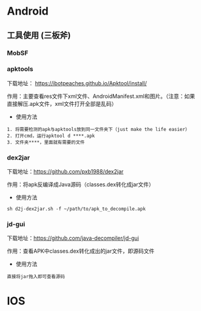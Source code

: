 # Android

## 工具使用 (三板斧)

### MobSF

### apktools
下载地址： https://ibotpeaches.github.io/Apktool/install/

作用：主要查看res文件下xml文件、AndroidManifest.xml和图片。（注意：如果直接解压.apk文件，xml文件打开全部是乱码）

- 使用方法
```
1. 将需要检测的apk与apktools放到同一文件夹下（just make the life easier）
2. 打开cmd，运行apktool d ****.apk
3. 文件夹****，里面就有需要的文件
```

### dex2jar

下载地址：https://github.com/pxb1988/dex2jar

作用：将apk反编译成Java源码（classes.dex转化成jar文件）

- 使用方法
```
sh d2j-dex2jar.sh -f ~/path/to/apk_to_decompile.apk
```

### jd-gui

下载地址：https://github.com/java-decompiler/jd-gui

作用：查看APK中classes.dex转化成出的jar文件，即源码文件

- 使用方法
```
直接将jar拖入即可查看源码
```

# IOS

